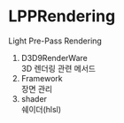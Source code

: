 # LPPRendering
Light Pre-Pass Rendering

1. D3D9RenderWare<br>
3D 렌더링 관련 메서드
2. Framework<br>
장면 관리
3. shader<br>
쉐이더(hlsl)
